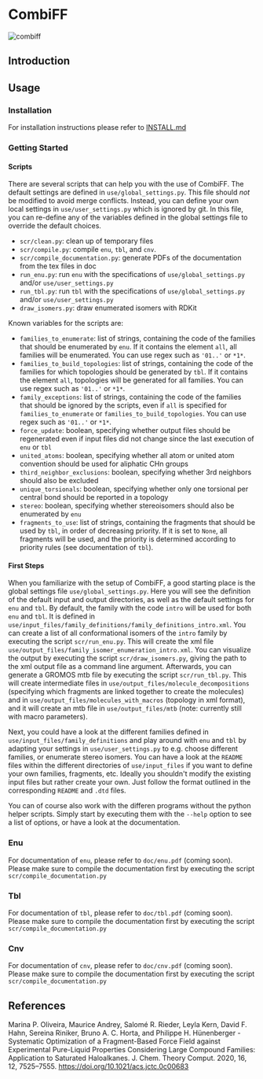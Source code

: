# CombiFF

![combiff](https://user-images.githubusercontent.com/13115540/139452181-34123bf6-68ad-45d0-a0f7-662f15ad29fb.png)

## Introduction

## Usage

### Installation

For installation instructions please refer to [INSTALL.md](https://github.com/csms-ethz/CombiFF/blob/main/INSTALL.md)

### Getting Started

#### Scripts

There are several scripts that can help you with the use of CombiFF. The default settings are defined in `use/global_settings.py`. This file should *not* be modified to avoid merge conflicts. Instead, you can define your own local settings in `use/user_settings.py` which is ignored by git. In this file, you can re-define any of the variables defined in the global settings file to override the default choices.

 * `scr/clean.py`: clean up of temporary files
 * `scr/compile.py`: compile `enu`, `tbl`, and `cnv`.
 * `scr/compile_documentation.py`: generate PDFs of the documentation from the tex files in doc
 * `run_enu.py`: run `enu` with the specifications of `use/global_settings.py` and/or `use/user_settings.py`
 * `run_tbl.py`: run `tbl` with the specifications of `use/global_settings.py` and/or `use/user_settings.py`
 * `draw_isomers.py`: draw enumerated isomers with RDKit

Known variables for the scripts are:

 * `families_to_enumerate`: list of strings, containing the code of the families that should be enumerated by `enu`. If it contains the element `all`, all families will be enumerated. You can use regex such as `'01..'` or `*1*`.
 * `families_to_build_topologies`: list of strings, containing the code of the families for which topologies should be generated by `tbl`. If it contains the element `all`, topologies will be generated for all families. You can use regex such as `'01..'` or `*1*`.
 * `family_exceptions`: list of strings, containing the code of the families that should be ignored by the scripts, even if `all` is specified for `families_to_enumerate` or `families_to_build_topologies`. You can use regex such as `'01..'` or `*1*`.
 * `force_update`: boolean, specifying whether output files should be regenerated even if input files did not change since the last execution of `enu` or `tbl`
 * `united_atoms`: boolean, specifying whether all atom or united atom convention should be used for aliphatic CHn groups
 * `third_neighbor_exclusions`: boolean, specifying whether 3rd neighbors should also be excluded
 * `unique_torsionals`: boolean, specifying whether only one torsional per central bond should be reported in a topology
 * `stereo`: boolean, specifying whether stereoisomers should also be enumerated by `enu`
 * `fragments_to_use`: list of strings, containing the fragments that should be used by `tbl`, in order of decreasing priority. If it is set to `None`, all fragments will be used, and the priority is determined according to priority rules (see documentation of `tbl`).

#### First Steps

When you familiarize with the setup of CombiFF, a good starting place is the global settings file `use/global_settings.py`. Here you will see the definition of the default input and output directories, as well as the default settings for `enu` and `tbl`. By default, the family with the code `intro` will be used for both `enu` and `tbl`. It is defined in `use/input_files/family_definitions/family_definitions_intro.xml`. You can create a list of all conformational isomers of the `intro` family by executing the script `scr/run_enu.py`. This will create the xml file `use/output_files/family_isomer_enumeration_intro.xml`. You can visualize the output by executing the script `scr/draw_isomers.py`, giving the path to the xml output file as a command line argument. Afterwards, you can generate a GROMOS mtb file by executing the script `scr/run_tbl.py`. This will create intermediate files in `use/output_files/molecule_decompositions` (specifying which fragments are linked together to create the molecules) and in `use/output_files/molecules_with_macros` (topology in xml format), and it will create an mtb file in `use/output_files/mtb` (note: currently still with macro parameters).

Next, you could have a look at the different families defined in `use/input_files/family_definitions` and play around with `enu` and `tbl` by adapting your settings in `use/user_settings.py` to e.g. choose different families, or enumerate stereo isomers. You can have a look at the `README` files within the different directories of `use/input_files` if you want to define your own families, fragments, etc. Ideally you shouldn't modify the existing input files but rather create your own. Just follow the format outlined in the corresponding `README` and `.dtd` files.

You can of course also work with the differen programs without the python helper scripts. Simply start by executing them with the `--help` option to see a list of options, or have a look at the documentation.

### Enu

For documentation of `enu`, please refer to `doc/enu.pdf` (coming soon). Please make sure to compile the documentation first by executing the script `scr/compile_documentation.py`

### Tbl

For documentation of `tbl`, please refer to `doc/tbl.pdf` (coming soon). Please make sure to compile the documentation first by executing the script `scr/compile_documentation.py`

### Cnv

For documentation of `cnv`, please refer to `doc/cnv.pdf` (coming soon). Please make sure to compile the documentation first by executing the script `scr/compile_documentation.py`

## References

Marina P. Oliveira, Maurice Andrey, Salomé R. Rieder, Leyla Kern, David F. Hahn, Sereina Riniker, Bruno A. C. Horta, and Philippe H. Hünenberger - Systematic Optimization of a Fragment-Based Force Field against Experimental Pure-Liquid Properties Considering Large Compound Families: Application to Saturated Haloalkanes. J. Chem. Theory Comput. 2020, 16, 12, 7525–7555. https://doi.org/10.1021/acs.jctc.0c00683
